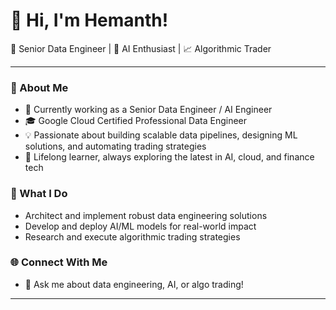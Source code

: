 # 👋 Hi, I'm Hemanth!

🚀 Senior Data Engineer | 🤖 AI Enthusiast | 📈 Algorithmic Trader

---

### 🌟 About Me
- 🏢 Currently working as a Senior Data Engineer / AI Engineer
- 🎓 Google Cloud Certified Professional Data Engineer
- 💡 Passionate about building scalable data pipelines, designing ML solutions, and automating trading strategies
- 🧠 Lifelong learner, always exploring the latest in AI, cloud, and finance tech

### 💼 What I Do
- Architect and implement robust data engineering solutions
- Develop and deploy AI/ML models for real-world impact
- Research and execute algorithmic trading strategies

### 🌐 Connect With Me
- 💬 Ask me about data engineering, AI, or algo trading!

---

<!---
hemanthk97/hemanthk97 is a ✨ special ✨ repository because its `README.md` (this file) appears on your GitHub profile.
You can click the Preview link to take a look at your changes.
--->
